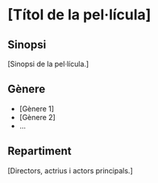 # [Títol de la pel·lícula]

## Sinopsi
[Sinopsi de la pel·lícula.]

## Gènere
- [Gènere 1]
- [Gènere 2]
- ...

## Repartiment
[Directors, actrius i actors principals.]
